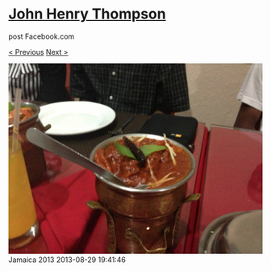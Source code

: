# [John Henry Thompson](../README.md)
post Facebook.com

[< Previous](2013-08-29-66.md) [Next >](2013-08-29-68.md)

[![](../media/2013-08-29/Jamaica-2078.jpg)](../README.md)
Jamaica 2013
2013-08-29 19:41:46